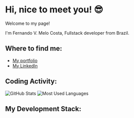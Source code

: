 # Hi, nice to meet you! 😎

Welcome to my page!

I'm Fernando V. Melo Costa, Fullstack developer from Brazil. 

## Where to find me:

- [My portfolio](https://link-do-seu-portfolio)
- [My LinkedIn](https://link-do-seu-linkedin)

## Coding Activity:

![GitHub Stats](https://github-readme-stats.vercel.app/api?username=F3rn4nd0o&show_icons=true&theme=radical)
![Most Used Languages](https://github-readme-stats.vercel.app/api/top-langs/?username=F3rn4nd0o&layout=compact&theme=radical)

## My Development Stack:
<!--
**F3rn4nd0o/F3rn4nd0o** is a ✨ _special_ ✨ repository because its `README.md` (this file) appears on your GitHub profile.

Here are some ideas to get you started:

- 🔭 I’m currently working on ...
- 🌱 I’m currently learning ...
- 👯 I’m looking to collaborate on ...
- 🤔 I’m looking for help with ...
- 💬 Ask me about ...
- 📫 How to reach me: ...
- 😄 Pronouns: ...
- ⚡ Fun fact: ...
-->

